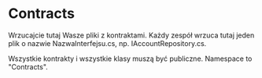 Contracts
=======

Wrzucajcie tutaj Wasze pliki z kontraktami.
Każdy zespół wrzuca tutaj jeden plik o nazwie NazwaInterfejsu.cs, np. IAccountRepository.cs.

Wszystkie kontrakty i wszystkie klasy muszą być publiczne.
Namespace to "Contracts".
